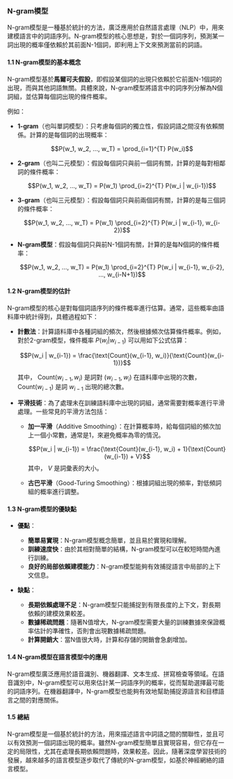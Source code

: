 ### N-gram模型

N-gram模型是一種基於統計的方法，廣泛應用於自然語言處理（NLP）中，用來建模語言中的詞語序列。N-gram模型的核心思想是，對於一個詞序列，預測某一詞出現的概率僅依賴於其前面N-1個詞，即利用上下文來預測當前的詞語。

#### 1.1 N-gram模型的基本概念

N-gram模型基於**馬爾可夫假設**，即假設某個詞的出現只依賴於它前面N-1個詞的出現，而與其他詞語無關。具體來說，N-gram模型將語言中的詞序列分解為N個詞組，並估算每個詞出現的條件概率。

例如：

- **1-gram**（也叫單詞模型）：只考慮每個詞的獨立性，假設詞語之間沒有依賴關係。計算的是每個詞的出現概率：

  $$P(w_1, w_2, ..., w_T) = \prod_{i=1}^{T} P(w_i)$$

- **2-gram**（也叫二元模型）：假設每個詞只與前一個詞有關，計算的是每對相鄰詞的條件概率：

  $$P(w_1, w_2, ..., w_T) = P(w_1) \prod_{i=2}^{T} P(w_i | w_{i-1})$$

- **3-gram**（也叫三元模型）：假設每個詞只與前兩個詞有關，計算的是每三個詞的條件概率：

  $$P(w_1, w_2, ..., w_T) = P(w_1) \prod_{i=2}^{T} P(w_i | w_{i-1}, w_{i-2})$$

- **N-gram模型**：假設每個詞只與前N-1個詞有關，計算的是每N個詞的條件概率：

  $$P(w_1, w_2, ..., w_T) = P(w_1) \prod_{i=2}^{T} P(w_i | w_{i-1}, w_{i-2}, ..., w_{i-N+1})$$

#### 1.2 N-gram模型的估計

N-gram模型的核心是對每個詞語序列的條件概率進行估算。通常，這些概率由語料庫中統計得到，具體過程如下：

- **計數法**：計算語料庫中各種詞組的頻次，然後根據頻次估算條件概率。例如，對於2-gram模型，條件概率  $P(w_i | w_{i-1})$  可以用如下公式估算：

  $$P(w_i | w_{i-1}) = \frac{\text{Count}(w_{i-1}, w_i)}{\text{Count}(w_{i-1})}$$

  其中， $\text{Count}(w_{i-1}, w_i)$  是詞對  $(w_{i-1}, w_i)$  在語料庫中出現的次數， $\text{Count}(w_{i-1})$  是詞  $w_{i-1}$  出現的總次數。

- **平滑技術**：為了處理未在訓練語料庫中出現的詞組，通常需要對概率進行平滑處理。一些常見的平滑方法包括：
  - **加一平滑**（Additive Smoothing）：在計算概率時，給每個詞組的頻次加上一個小常數，通常是1，來避免概率為零的情況。
  
    $$P(w_i | w_{i-1}) = \frac{\text{Count}(w_{i-1}, w_i) + 1}{\text{Count}(w_{i-1}) + V}$$
    其中， $V$  是詞彙表的大小。

  - **古巴平滑**（Good-Turing Smoothing）：根據詞組出現的頻率，對低頻詞組的概率進行調整。

#### 1.3 N-gram模型的優缺點

- **優點**：
  - **簡單易實現**：N-gram模型概念簡單，並且易於實現和理解。
  - **訓練速度快**：由於其相對簡單的結構，N-gram模型可以在較短時間內進行訓練。
  - **良好的局部依賴建模能力**：N-gram模型能夠有效捕捉語言中局部的上下文信息。

- **缺點**：
  - **長期依賴處理不足**：N-gram模型只能捕捉到有限長度的上下文，對長期依賴的建模效果較差。
  - **數據稀疏問題**：隨著N值增大，N-gram模型需要大量的訓練數據來保證概率估計的準確性，否則會出現數據稀疏問題。
  - **計算開銷大**：當N值很大時，計算和存儲的開銷會急劇增加。

#### 1.4 N-gram模型在語言模型中的應用

N-gram模型廣泛應用於語音識別、機器翻譯、文本生成、拼寫檢查等領域。在語音識別中，N-gram模型可以用來估計某一詞語序列的概率，從而幫助選擇最可能的詞語序列。在機器翻譯中，N-gram模型也能夠有效地幫助捕捉源語言和目標語言之間的對應關係。

#### 1.5 總結

N-gram模型是一個基於統計的方法，用來描述語言中詞語之間的關聯性，並且可以有效預測一個詞語出現的概率。雖然N-gram模型簡單且實現容易，但它存在一定的局限性，尤其在處理長期依賴問題時，效果較差。因此，隨著深度學習技術的發展，越來越多的語言模型逐步取代了傳統的N-gram模型，如基於神經網絡的語言模型。